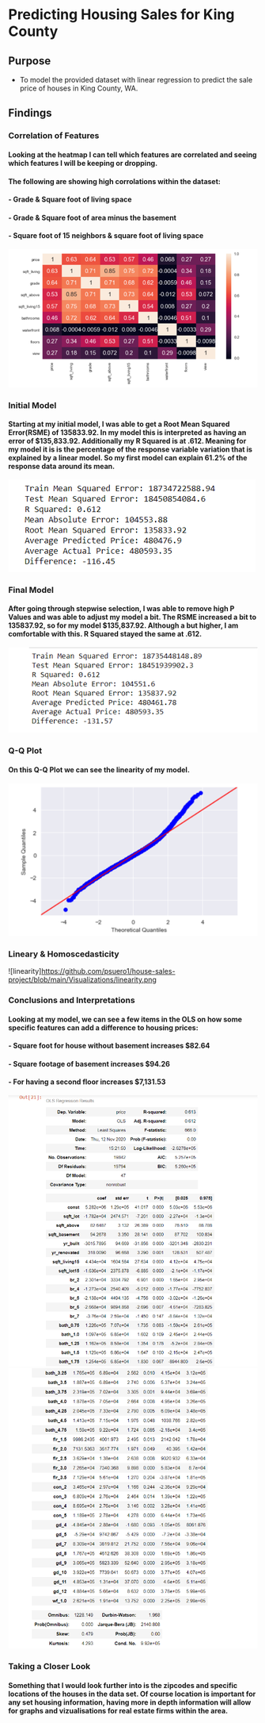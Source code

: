# Predicting Housing Sales for King County

## Purpose
  - To model the provided dataset with linear regression to predict the sale price of houses in King County, WA.
 
  
## Findings
 ### Correlation of Features
 #### Looking at the heatmap I can tell which features are correlated and seeing which features I will be keeping or dropping. 
 #### The following are showing high corrolations within the dataset:
 #### - Grade & Square foot of living space
 #### - Grade & Square foot of area minus the basement
 #### - Square foot of 15 neighbors & square foot of living space
  
  ![heatmap](https://github.com/psuero1/house-sales-project/blob/main/Visualizations/heatmap.PNG)
  
   
  
 ### Initial Model
 #### Starting at my initial model, I was able to get a Root Mean Squared Error(RSME) of 135833.92. In my model this is interpreted as having an error of $135,833.92. Additionally my R Squared is at .612. Meaning for my model it is is the percentage of the response variable variation that is explained by a linear model. So my first model can explain 61.2% of the response data around its mean. 
 
  ![initial model](https://github.com/psuero1/house-sales-project/blob/main/Visualizations/initial%20model.PNG)
  
  
 ### Final Model
 #### After going through stepwise selection, I was able to remove high P Values and was able to adjust my model a bit. The RSME increased a bit to 135837.92, so for my model $135,837.92. Although a but higher, I am comfortable with this. R Squared stayed the same at .612.  
  ![final model](https://github.com/psuero1/house-sales-project/blob/main/Visualizations/final%20model.PNG)
  
 ### Q-Q Plot
  #### On this Q-Q Plot we can see the linearity of my model.
  ![qq plot](https://github.com/psuero1/house-sales-project/blob/main/Visualizations/qq%20plot.PNG)
  
 ### Lineary & Homoscedasticity 

 ![linearity]https://github.com/psuero1/house-sales-project/blob/main/Visualizations/linearity.png
 
 ### Conclusions and Interpretations
 #### Looking at my model, we can see a few items in the OLS on how some specific features can add a difference to housing prices: 
 #### - Square foot for house without basement increases $82.64
 #### - Square footage of basement increases $94.26
 #### - For having a second floor increases $7,131.53
 ![OLS final 1](https://github.com/psuero1/house-sales-project/blob/main/Visualizations/OLS%20final%201.PNG)
 ![OLS final 2](https://github.com/psuero1/house-sales-project/blob/main/Visualizations/OLS%20final%202.PNG)
 
 
 ### Taking a Closer Look
 #### Something that I would look further into is the zipcodes and specific locations of the houses in the data set. Of course location is important for any set housing information, having more in depth information will allow for graphs and vizualisations for real estate firms within the area. 
 

